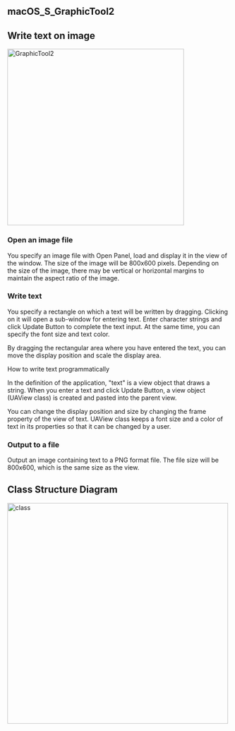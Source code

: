 ## macOS_S_GraphicTool2
## Write text on image

<img src="http://mikomokaru.sakura.ne.jp/data/B53/GraphicTool2.png" alt="GraphicTool2" title="GraphicTool2" width="400">

### Open an image file
You specify an image file with Open Panel, load and display it in the view of the window. The size of the image will be 800x600 pixels. Depending on the size of the image, there may be vertical or horizontal margins to maintain the aspect ratio of the image.
### Write text
You specify a rectangle on which a text will be written by dragging. Clicking on it will open a sub-window for entering text. Enter character strings and click Update Button to complete the text input. At the same time, you can specify the font size and text color.

By dragging the rectangular area where you have entered the text, you can move the display position and scale the display area.

How to write text programmatically

In the definition of the application, "text" is a view object that draws a string. When you enter a text and click Update Button, a view object (UAView class) is created and pasted into the parent view.

You can change the display position and size by changing the frame property of the view of text. UAView class keeps a font size and a color of text in its properties so that it can be changed by a user.

### Output to a file
Output an image containing text to a PNG format file. The file size will be 800x600, which is the same size as the view.
## Class Structure Diagram


<img src="http://mikomokaru.sakura.ne.jp/data/B53/class.png" alt="class" title="class" width="500">

